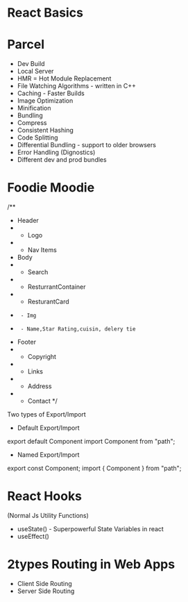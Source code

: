 # React Basics

# Parcel

- Dev Build
- Local Server
- HMR = Hot Module Replacement
- File Watching Algorithms - written in C++
- Caching - Faster Builds
- Image Optimization
- Minification
- Bundling
- Compress
- Consistent Hashing
- Code Splitting
- Differential Bundling - support to older browsers
- Error Handling (Dignostics)
- Different dev and prod bundles

# Foodie Moodie

/\*\*

- Header
- - Logo
- - Nav Items
- Body
- - Search
- - ResturrantContainer
- - ResturantCard
-      - Img
-      - Name,Star Rating,cuisin, delery tie
- Footer
- - Copyright
- - Links
- - Address
- - Contact
    \*/

Two types of Export/Import

- Default Export/Import

export default Component
import Component from "path";

- Named Export/Import

export const Component;
import { Component } from "path";

# React Hooks

(Normal Js Utility Functions)

- useState() - Superpowerful State Variables in react
- useEffect()

# 2types Routing in Web Apps

- Client Side Routing
- Server Side Routing
